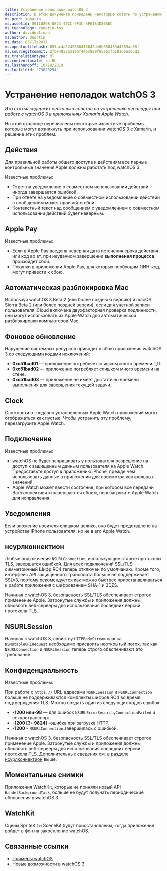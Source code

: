 ```yaml
---
title: Устранение неполадок watchOS 3
description: В этом документе приведены некоторые советы по устранению неполадок, которые полезны при работе с watchOS 3 в Xamarin. Советы относятся к действиям, Apple Pay, фоновому обновлению, Нсурлконнектион, конфиденциальности и т. д.
ms.prod: xamarin
ms.assetid: 5911D898-0E23-40CC-9F3C-5F61B4D50ADC
ms.technology: xamarin-ios
author: davidortinau
ms.author: daortin
ms.date: 03/17/2017
ms.openlocfilehash: 093ac4a3242866413042de0b650433d4369ad35f
ms.sourcegitcommit: 2fbe4932a319af4ebc829f65eb1fb1816ba305d3
ms.translationtype: MT
ms.contentlocale: ru-RU
ms.lasthandoff: 10/29/2019
ms.locfileid: "73028254"
---
```

# <a name="watchos-3-troubleshooting"></a>Устранение неполадок watchOS 3

_Эта статья содержит несколько советов по устранению неполадок при работе с watchOS 3 в приложениях Xamarin Apple Watch._

На этой странице перечислены некоторые известные проблемы, которые могут возникнуть при использовании watchOS 3 с Xamarin, и решение этих проблем.

## <a name="activities"></a>Действия

Для правильной работы общего доступа к действиям все парные контрольные значения Apple должны работать под watchOS 3.

Известные проблемы:

- Ответ на уведомление о совместном использовании действий иногда завершается ошибкой.
- При ответе на уведомление о совместном использовании действий с сообщением может произойти сбой.
- Контекстный текст над сообщением с уведомлением о совместном использовании действий будет неверным.

## <a name="apple-pay"></a>Apple Pay

Известные проблемы:

- Если в Apple Pay введена неверная дата истечения срока действия или код во вт. при неудачном завершении **выполнения процесса** произойдет сбой.
- Покупки в приложении Apple Pay, для которых необходим ПИН-код, могут привести к сбою.

## <a name="auto-mac-unlock"></a>Автоматическая разблокировка Mac

Используя watchOS 3 Beta 2 (или более позднюю версию) и macOS Sierra Beta 2 (или более поздней версии), если для учетной записи пользователя iCloud включена двухфакторная проверка подлинности, они могут использовать их Apple Watch для автоматической разблокировки компьютеров Mac.

## <a name="background-refresh"></a>Фоновое обновление

Нарушение системных ресурсов приводит к сбою приложения watchOS 3 со следующими кодами исключений:

- **0xc51bad01** — приложение потребляет слишком много времени ЦП.
- **0xc51bad02** — приложение потребляет слишком много времени на стене.
- **0xc51bad03** — приложение не имеет достаточно времени выполнения для завершения текущей задачи.

## <a name="clock"></a>Clock

Сложности от недавно установленных Apple Watch приложений могут отображаться как пустые. Чтобы устранить эту проблему, перезагрузите Apple Watch.

## <a name="connectivity"></a>Подключение

Известные проблемы:

- watchOS не будет запрашивать у пользователя разрешение на доступ к защищенным данным пользователя на Apple Watch. Предоставьте доступ к приложению iPhone, прежде чем использовать данные в приложении для просмотра контрольных значений.
- Apple Watch может ввести состояние, при котором все передачи Ватчконнективити завершаются сбоем, перезагрузите Apple Watch для исправления.

## <a name="notifications"></a>Уведомления

Если вложение носителя слишком велико, оно будет представлено на устройстве iPhone пользователя, но не в его Apple Watch.

## <a name="nsurlconnection"></a>нсурлконнектион

Любые подключения `NSURLConnection`, использующие старые протоколы TLS, завершатся ошибкой. Для всех подключений SSL/TLS симметричный Шифр RC4 теперь отключен по умолчанию. Кроме того, интерфейс API защищенного транспорта больше не поддерживает SSLv3, поэтому рекомендуется как можно быстрее приостанавливаться к работе приложения с шифрованием SHA-1 и 3DES.

Начиная с watchOS 3, безопасность SSL/TLS обеспечивает строгое применение Apple. Затронутые службы и приложения должны обновлять веб-серверы для использования последних версий протокола TLS.

## <a name="nsurlsession"></a>NSURLSession

Начиная с watchOS 3, свойству `HTTPBodyStream` класса `NSMutableURLRequest` необходимо присвоить неоткрытый поток, так как `NSURLConnection` и `NSURLSession` теперь строго обеспечивают это требование.

## <a name="privacy"></a>Конфиденциальность

Известные проблемы:

При работе с `https://` URL-адресами `NSURLSession` и `NSURLConnection` больше не поддерживаются комплекты шифров RC4 во время подтверждения TLS. Можно создать один из следующих кодов ошибок:

- **-1200 или-98** — для ошибок `NSURLErrorSecurityConnectionFailed` и секуретранспорт.
- **-1200 [3:-9824]** -ошибка при загрузке HTTP.
- **-1200** - `NSURLConnection` завершилась с ошибкой.

Начиная с watchOS 3, безопасность SSL/TLS обеспечивает строгое применение Apple. Затронутые службы и приложения должны обновлять веб-серверы для использования последних версий протокола TLS. Дополнительные сведения см. в разделе [нсурлконнектион](#nsurlconnection) выше.

## <a name="snapshots"></a>Моментальные снимки

Приложения WatchKit, которые не приняли новый API `HandelBackgroundTask`, больше не будут получать периодические обновления в watchOS 3. 

## <a name="watchkit"></a>WatchKit

Сцены SpriteKit и SceneKit будут приостановлены, когда приложение войдет в фон на закрепление watchOS.

## <a name="related-links"></a>Связанные ссылки

- [Примеры watchOS](https://docs.microsoft.com/samples/browse/?products=xamarin&term=Xamarin.iOS+watchOS)
- [Новые возможности в watchOS 3](https://developer.apple.com/library/prerelease/content/releasenotes/General/WhatsNewInwatchOS/Articles/watchOS3.html#//apple_ref/doc/uid/TP40017085-SW1)
